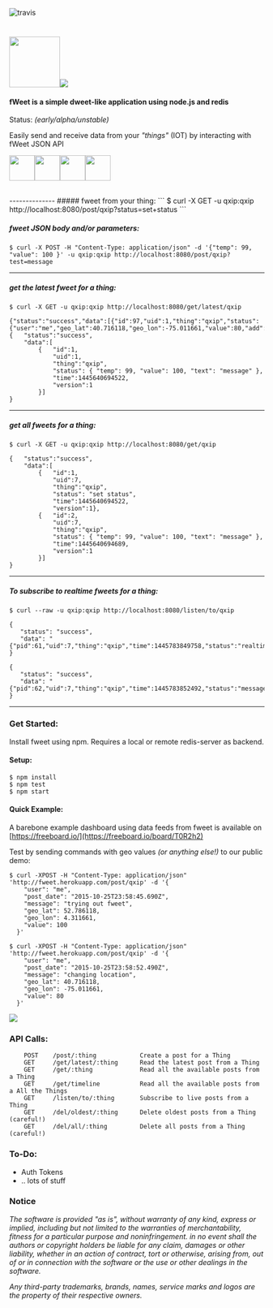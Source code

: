 ![travis](https://travis-ci.org/lmangani/fweet.svg?branch=master)
<br>

# <img src="http://i.imgur.com/HF1daBu.gif" height="100"><img src="http://i.imgur.com/czjXDLf.png">



#### fWeet is a simple dweet-like application using node.js and redis 
Status: _(early/alpha/unstable)_

Easily send and receive data from your _"things"_ (IOT) by interacting with fWeet JSON API 

<img src="http://i.imgur.com/PXjXiRV.gif" width="50"><img src="http://i.imgur.com/EX3cr4z.gif" width="50"><img src="http://i.imgur.com/UWjVcZW.gif" width="50"><img src="http://i.imgur.com/8sCQNt2.png" width="50">

<br/>
--------------
##### fweet from your thing:
```
$ curl -X GET -u qxip:qxip http://localhost:8080/post/qxip?status=set+status
```

##### fweet JSON body and/or parameters:
```
$ curl -X POST -H "Content-Type: application/json" -d '{"temp": 99, "value": 100 }' -u qxip:qxip http://localhost:8080/post/qxip?test=message
```

--------------

##### get the latest fweet for a thing:
```
$ curl -X GET -u qxip:qxip http://localhost:8080/get/latest/qxip
```
```
{"status":"success","data":[{"id":97,"uid":1,"thing":"qxip","status":{"user":"me","geo_lat":40.716118,"geo_lon":-75.011661,"value":80,"add":"1"},"time":1445900895326,"version":1}]}
{   "status":"success",
    "data":[
        {   "id":1,
            "uid":1,
            "thing":"qxip",
            "status": { "temp": 99, "value": 100, "text": "message" },
            "time":1445640694522,
            "version":1
        }]
}
```
--------------

##### get all fweets for a thing:
```
$ curl -X GET -u qxip:qxip http://localhost:8080/get/qxip
```
```
{   "status":"success",
    "data":[
        {   "id":1,
            "uid":7,
            "thing":"qxip",
            "status": "set status",
            "time":1445640694522,
            "version":1},
        {   "id":2,
            "uid":7,
            "thing":"qxip",
            "status": { "temp": 99, "value": 100, "text": "message" },
            "time":1445640694689,
            "version":1
        }]
}
```
--------------

##### To subscribe to realtime fweets for a thing:
```
$ curl --raw -u qxip:qxip http://localhost:8080/listen/to/qxip
```
```
{
   "status": "success",
   "data": "{"pid":61,"uid":7,"thing":"qxip","time":1445783849758,"status":"realtime"}"
}

{
   "status": "success",
   "data": "{"pid":62,"uid":7,"thing":"qxip","time":1445783852492,"status":"message"}"
}
```
--------------

### Get Started:

Install fweet using npm. Requires a local or remote redis-server as backend.

#### Setup:
```
$ npm install
$ npm test
$ npm start
```

#### Quick Example:
A barebone example dashboard using data feeds from fweet is available on  [https://freeboard.io/](https://freeboard.io/board/T0R2h2)

Test by sending commands with geo values _(or anything else!)_ to our public demo:
```
$ curl -XPOST -H "Content-Type: application/json" 'http://fweet.herokuapp.com/post/qxip' -d '{
    "user": "me",
    "post_date": "2015-10-25T23:58:45.690Z",
    "message": "trying out fweet",
    "geo_lat": 52.786118,
    "geo_lon": 4.311661,
    "value": 100
  }'
  
$ curl -XPOST -H "Content-Type: application/json" 'http://fweet.herokuapp.com/post/qxip' -d '{
    "user": "me",
    "post_date": "2015-10-25T23:58:52.490Z",
    "message": "changing location",
    "geo_lat": 40.716118,
    "geo_lon": -75.011661,
    "value": 80
  }'
```
<img src="http://i.imgur.com/xAFtFvk.png?1" />

### API Calls:
```
    POST    /post/:thing            Create a post for a Thing
    GET     /get/latest/:thing      Read the latest post from a Thing
    GET     /get/:thing             Read all the available posts from a Thing
    GET     /get/timeline           Read all the available posts from a All the Things
    GET     /listen/to/:thing       Subscribe to live posts from a Thing  
    GET     /del/oldest/:thing      Delete oldest posts from a Thing (careful!)
    GET     /del/all/:thing         Delete all posts from a Thing (careful!)

```

### To-Do:

* Auth Tokens
* .. lots of stuff


### Notice
<i>
The software is provided "as is", without warranty of any kind, express or implied, including but not limited to the warranties of merchantability, fitness for a particular purpose and noninfringement. in no event shall the authors or copyright holders be liable for any claim, damages or other liability, whether in an action of contract, tort or otherwise, arising from, out of or in connection with the software or the use or other dealings in the software.

Any third-party trademarks, brands, names, service marks and logos are the property of their respective owners.
</i>

